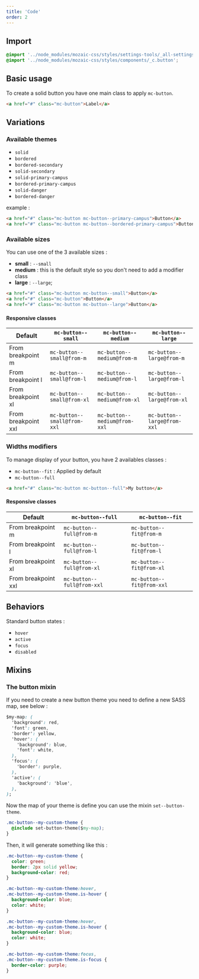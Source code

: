 ```yaml
---
title: 'Code'
order: 2
---
```


## Import

```css
@import '../node_modules/mozaic-css/styles/settings-tools/_all-settings';
@import '../node_modules/mozaic-css/styles/components/_c.button';
```

## Basic usage

To create a solid button you have one main class to apply `mc-button`.

```html
<a href="#" class="mc-button">Label</a>
```

<preview path="src/pages/Components/Buttons/previews/basic"></pattern>

## Variations

### Available themes

- `solid`
- `bordered`
- `bordered-secondary`
- `solid-secondary`
- `solid-primary-campus`
- `bordered-primary-campus`
- `solid-danger`
- `bordered-danger`

example :

```html
<a href="#" class="mc-button mc-button--primary-campus">Button</a>
<a href="#" class="mc-button mc-button--bordered-primary-campus">Button</a>
```

<preview path="src/pages/Components/Buttons/previews/button-styles"></pattern>

### Available sizes

You can use one of the 3 available sizes :

- **small** : `--small`
- **medium** : this is the default style so you don't need to add a modifier class
- **large** : `--large`;

```html
<a href="#" class="mc-button mc-button--small">Button</a>
<a href="#" class="mc-button">Button</a>
<a href="#" class="mc-button mc-button--large">Button</a>
```

<preview path="src/pages/Components/Buttons/previews/button-sizes"></pattern>

#### Responsive classes

| Default             | `mc-button--small`          | `mc-button--medium`          | `mc-button--large`          |
| ------------------- | --------------------------- | ---------------------------- | --------------------------- |
| From breakpoint m   | `mc-button--small@from-m`   | `mc-button--medium@from-m`   | `mc-button--large@from-m`   |
| From breakpoint l   | `mc-button--small@from-l`   | `mc-button--medium@from-l`   | `mc-button--large@from-l`   |
| From breakpoint xl  | `mc-button--small@from-xl`  | `mc-button--medium@from-xl`  | `mc-button--large@from-xl`  |
| From breakpoint xxl | `mc-button--small@from-xxl` | `mc-button--medium@from-xxl` | `mc-button--large@from-xxl` |

### Widths modifiers

To manage display of your button, you have 2 availables classes :

- `mc-button--fit` : Applied by default
- `mc-button--full`

```html
<a href="#" class="mc-button mc-button--full">My button</a>
```

#### Responsive classes

| Default             | `mc-button--full`          | `mc-button--fit`          |
| ------------------- | -------------------------- | ------------------------- |
| From breakpoint m   | `mc-button--full@from-m`   | `mc-button--fit@from-m`   |
| From breakpoint l   | `mc-button--full@from-l`   | `mc-button--fit@from-l`   |
| From breakpoint xl  | `mc-button--full@from-xl`  | `mc-button--fit@from-xl`  |
| From breakpoint xxl | `mc-button--full@from-xxl` | `mc-button--fit@from-xxl` |

## Behaviors

Standard button states :

- `hover`
- `active`
- `focus`
- `disabled`

<preview path="src/pages/Components/Buttons/previews/button-state"></pattern>

## Mixins

### The button mixin

If you need to create a new button theme you need to define a new SASS map, see below :

```css
$my-map: (
  'background': red,
  'font': green,
  'border': yellow,
  'hover': (
    'background': blue,
    'font': white,
  ),
  'focus': (
    'border': purple,
  ),
  'active': (
    'background': 'blue',
  ),
);
```

Now the map of your theme is define you can use the mixin `set--button-theme`.

```css
.mc-button--my-custom-theme {
  @include set-button-theme($my-map);
}
```

Then, it will generate something like this :

```css
.mc-button--my-custom-theme {
  color: green;
  border: 2px solid yellow;
  background-color: red;
}

.mc-button--my-custom-theme:hover,
.mc-button--my-custom-theme.is-hover {
  background-color: blue;
  color: white;
}

.mc-button--my-custom-theme:hover,
.mc-button--my-custom-theme.is-hover {
  background-color: blue;
  color: white;
}

.mc-button--my-custom-theme:focus,
.mc-button--my-custom-theme.is-focus {
  border-color: purple;
}
```
